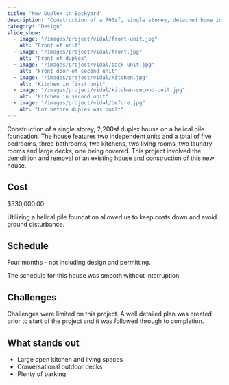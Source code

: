```yaml
---
title: "New Duplex in Backyard"
description: "Construction of a 700sf, single storey, detached home in the backyard of the main house."
category: "Design"
slide_show:
  - image: "/images/project/vidal/front-unit.jpg"
    alt: "Front of unit"
  - image: "/images/project/vidal/front.jpg"
    alt: "Front of duplex"
  - image: "/images/project/vidal/back-unit.jpg"
    alt: "Front door of second unit"
  - image: "/images/project/vidal/kitchen.jpg"
    alt: "Kitchen in first unit"
  - image: "/images/project/vidal/kitchen-second-unit.jpg"
    alt: "Kitchen in second unit"
  - image: "/images/project/vidal/before.jpg"
    alt: "Lot before duplex was built"
---
```


Construction of a single storey, 2,200sf duplex house on a helical pile foundation. The house features two independent units and a total of five bedrooms, three bathrooms, two kitchens, two living rooms, two laundry rooms and large decks, one being covered. This project involved the demolition and removal of an existing house and construction of this new house.

## Cost

$330,000.00

Utilizing a helical pile foundation allowed us to keep costs down and avoid ground disturbance.

## Schedule

Four months - not including design and permitting.

The schedule for this house was smooth without interruption.

## Challenges

Challenges were limited on this project. A well detailed plan was created prior to start of the project and it was followed through to completion.

## What stands out

- Large open kitchen and living spaces
- Conversational outdoor decks
- Plenty of parking
